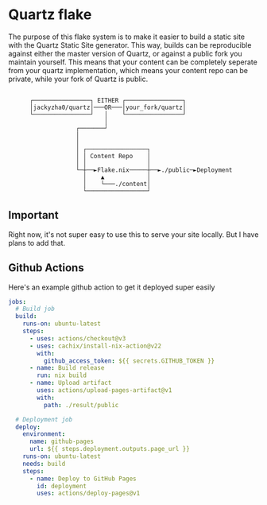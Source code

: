 # Quartz flake

The purpose of this flake system is to make it easier to build a static site
with the Quartz Static Site generator. This way, builds can be reproducible
against either the master version of Quartz, or against a public fork you
maintain yourself. This means that your content can be completely seperate from
your quartz implementation, which means your content repo can be private, while
your fork of Quartz is public.

```

      ┌────────────────┐ EITHER ┌────────────────┐
      │jackyzha0/quartz│───OR───│your_fork/quartz│
      └────────────────┘   │    └────────────────┘
                           │
                   ┌───────┘
                   │
                   │
                   │ ┌─────────────────┐
                   │ │ Content Repo    │
                   │ │                 │
                   └─┼──►Flake.nix─────┼──►./public─►Deployment
                     │    ▲            │
                     │    └───./content│
                     └─────────────────┘
```

## Important

Right now, it's not super easy to use this to serve your site locally. But I
have plans to add that.

## Github Actions

Here's an example github action to get it deployed super easily

```yml
jobs:
  # Build job
  build:
    runs-on: ubuntu-latest
    steps:
      - uses: actions/checkout@v3
      - uses: cachix/install-nix-action@v22
        with:
          github_access_token: ${{ secrets.GITHUB_TOKEN }}
      - name: Build release
        run: nix build
      - name: Upload artifact
        uses: actions/upload-pages-artifact@v1
        with:
          path: ./result/public

  # Deployment job
  deploy:
    environment:
      name: github-pages
      url: ${{ steps.deployment.outputs.page_url }}
    runs-on: ubuntu-latest
    needs: build
    steps:
      - name: Deploy to GitHub Pages
        id: deployment
        uses: actions/deploy-pages@v1
```
